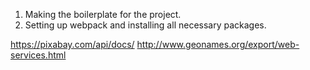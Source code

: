 1. Making the boilerplate for the project.
2. Setting up webpack and installing all necessary packages.

https://pixabay.com/api/docs/
http://www.geonames.org/export/web-services.html
